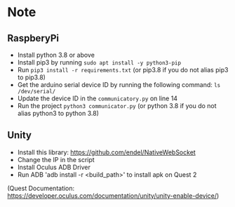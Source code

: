 # Note

## RaspberyPi

- Install python 3.8 or above
- Install pip3 by running `sudo apt install -y python3-pip`
- Run `pip3 install -r requirements.txt` (or pip3.8 if you do not alias pip3 to pip3.8)
- Get the arduino serial device ID by running the following command: `ls /dev/serial/`
- Update the device ID in the `communicatory.py` on line 14
- Run the project `python3 communicator.py` (or python 3.8 if you do not alias python3 to python 3.8)

## Unity

- Install this library: https://github.com/endel/NativeWebSocket
- Change the IP in the script
- Install Oculus ADB Driver
- Run ADB 'adb install -r <build_path>' to install apk on Quest 2 


(Quest Documentation: https://developer.oculus.com/documentation/unity/unity-enable-device/)